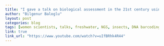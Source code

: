 ```yaml
---
title: "I gave a talk on biological assessment in the 21st century using DNA sequencing"
author: "Bilgenur Baloglu"
layout: post
categories: blog
tags: [women scientists, talks, freshwater, NGS, insects, DNA barcoding, ekoevo]
link: true
link_url: "https://www.youtube.com/watch?v=uIfBRhk4R44" 
---
```


